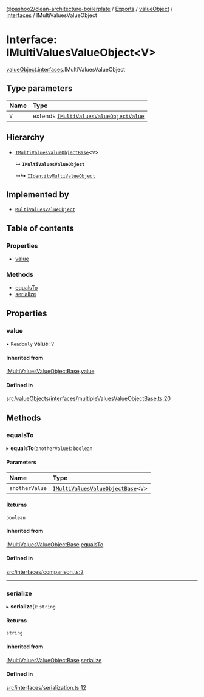 [@pashoo2/clean-architecture-boilerplate](../README.md) / [Exports](../modules.md) / [valueObject](../modules/valueobject.md) / [interfaces](../modules/valueobject.interfaces.md) / IMultiValuesValueObject

# Interface: IMultiValuesValueObject<V\>

[valueObject](../modules/valueobject.md).[interfaces](../modules/valueobject.interfaces.md).IMultiValuesValueObject

## Type parameters

| Name | Type |
| :------ | :------ |
| `V` | extends [`IMultiValuesValueObjectValue`](valueobject.interfaces.imultivaluesvalueobjectvalue.md) |

## Hierarchy

- [`IMultiValuesValueObjectBase`](valueobject.interfaces.imultivaluesvalueobjectbase.md)<`V`\>

  ↳ **`IMultiValuesValueObject`**

  ↳↳ [`IIdentityMultiValueObject`](valueobject.interfaces.iidentitymultivalueobject.md)

## Implemented by

- [`MultiValuesValueObject`](../classes/valueobject.interfaces.abstractclasses.multivaluesvalueobject.md)

## Table of contents

### Properties

- [value](valueobject.interfaces.imultivaluesvalueobject.md#value)

### Methods

- [equalsTo](valueobject.interfaces.imultivaluesvalueobject.md#equalsto)
- [serialize](valueobject.interfaces.imultivaluesvalueobject.md#serialize)

## Properties

### value

• `Readonly` **value**: `V`

#### Inherited from

[IMultiValuesValueObjectBase](valueobject.interfaces.imultivaluesvalueobjectbase.md).[value](valueobject.interfaces.imultivaluesvalueobjectbase.md#value)

#### Defined in

[src/valueObjects/interfaces/multipleValuesValueObjectBase.ts:20](https://github.com/pashoo2/clean-architecture-boilerplate/blob/914ff8c/src/valueObjects/interfaces/multipleValuesValueObjectBase.ts#L20)

## Methods

### equalsTo

▸ **equalsTo**(`anotherValue`): `boolean`

#### Parameters

| Name | Type |
| :------ | :------ |
| `anotherValue` | [`IMultiValuesValueObjectBase`](valueobject.interfaces.imultivaluesvalueobjectbase.md)<`V`\> |

#### Returns

`boolean`

#### Inherited from

[IMultiValuesValueObjectBase](valueobject.interfaces.imultivaluesvalueobjectbase.md).[equalsTo](valueobject.interfaces.imultivaluesvalueobjectbase.md#equalsto)

#### Defined in

[src/interfaces/comparison.ts:2](https://github.com/pashoo2/clean-architecture-boilerplate/blob/914ff8c/src/interfaces/comparison.ts#L2)

___

### serialize

▸ **serialize**(): `string`

#### Returns

`string`

#### Inherited from

[IMultiValuesValueObjectBase](valueobject.interfaces.imultivaluesvalueobjectbase.md).[serialize](valueobject.interfaces.imultivaluesvalueobjectbase.md#serialize)

#### Defined in

[src/interfaces/serialization.ts:12](https://github.com/pashoo2/clean-architecture-boilerplate/blob/914ff8c/src/interfaces/serialization.ts#L12)
